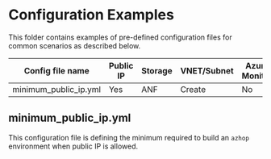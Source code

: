 # Configuration Examples
This folder contains examples of pre-defined configuration files for common scenarios as described below.


| Config file name         | Public IP | Storage | VNET/Subnet | Azure Monitor | Alerting | Lustre | Slurm Accounting |
|--------------------------|-----------|---------|-------------|---------------|----------|--------|------------------|
| minimum_public_ip.yml    | Yes       | ANF     | Create      | No            | No       | No     | No               |


## minimum_public_ip.yml
This configuration file is defining the minimum required to build an `azhop` environment when public IP is allowed.
